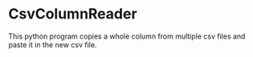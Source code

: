 # CsvColumnReader
This python program copies a whole column from multiple csv files and paste it in the new csv file.
